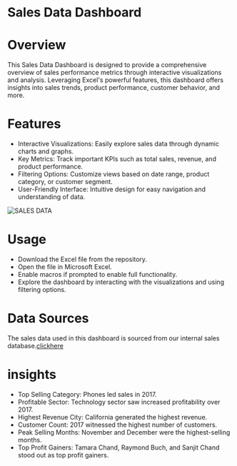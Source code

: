 # Sales Data Dashboard

# Overview
This Sales Data Dashboard is designed to provide a comprehensive overview of sales performance metrics through interactive visualizations and analysis. Leveraging Excel's powerful features, this dashboard offers insights into sales trends, product performance, customer behavior, and more.


# Features
* Interactive Visualizations: Easily explore sales data through dynamic charts and graphs.
* Key Metrics: Track important KPIs such as total sales, revenue, and product performance.
* Filtering Options: Customize views based on date range, product category, or customer segment.
* User-Friendly Interface: Intuitive design for easy navigation and understanding of data.

![SALES DATA](https://github.com/Deepak-karmiyal/Sales-Data-Dashboard-/assets/139327222/fcb5e62f-2e66-462b-81dd-e8d60f3b8979)

# Usage
* Download the Excel file from the repository.
* Open the file in Microsoft Excel.
* Enable macros if prompted to enable full functionality.
* Explore the dashboard by interacting with the visualizations and using filtering options.

# Data Sources
The sales data used in this dashboard is sourced from our internal sales database.[clickhere](https://drive.google.com/file/d/1Gc_nr7FdnkCsY5hCcF7-80FXgJyjVrYU/view?usp=sharing)

# insights 
* Top Selling Category: Phones led sales in 2017.
* Profitable Sector: Technology sector saw increased profitability over 2017.
* Highest Revenue City: California generated the highest revenue.
* Customer Count: 2017 witnessed the highest number of customers.
* Peak Selling Months: November and December were the highest-selling months.
* Top Profit Gainers: Tamara Chand, Raymond Buch, and Sanjit Chand stood out as top profit gainers.
